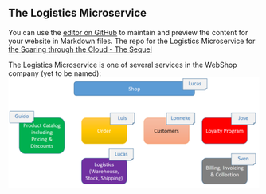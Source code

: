 ## The Logistics Microservice

You can use the [editor on GitHub](https://github.com/lucasjellema/logistics-microservice-soaring-clouds-sequel/edit/master/README.md) to maintain and preview the content for your website in Markdown files.
The repo for the Logistics Microservice for [the Soaring through the Cloud - The Sequel](https://github.com/lucasjellema/soaring-through-the-cloud-native-sequel)

The Logistics Microservice is one of several services in the WebShop company (yet to be named):
![Microservices Landscape](img/microservices-overview.png)
